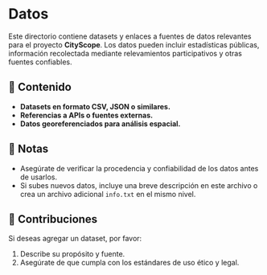 # Datos

Este directorio contiene datasets y enlaces a fuentes de datos relevantes para el proyecto **CityScope**. Los datos pueden incluir estadísticas públicas, información recolectada mediante relevamientos participativos y otras fuentes confiables.

## 📂 Contenido
- **Datasets en formato CSV, JSON o similares.**
- **Referencias a APIs o fuentes externas.**
- **Datos georeferenciados para análisis espacial.**

## 🚧 Notas
- Asegúrate de verificar la procedencia y confiabilidad de los datos antes de usarlos.
- Si subes nuevos datos, incluye una breve descripción en este archivo o crea un archivo adicional `info.txt` en el mismo nivel.

## 🌟 Contribuciones
Si deseas agregar un dataset, por favor:
1. Describe su propósito y fuente.
2. Asegúrate de que cumpla con los estándares de uso ético y legal.
